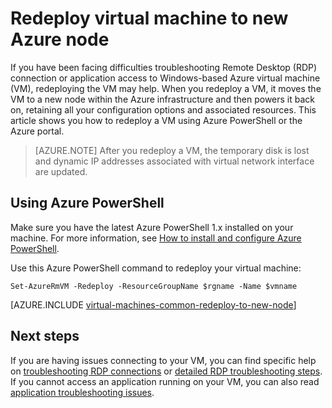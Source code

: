 <properties 
	pageTitle="Redeploy Windows virtual machines | Microsoft Azure" 
	description="Describes how to redeploy Windows virtual machines to mitigate RDP connection issues." 
	services="virtual-machines-windows" 
	documentationCenter="virtual-machines" 
	authors="iainfoulds" 
	manager="timlt"
	tags="azure-resource-manager,top-support-issue" 
/>
	

<tags 
	ms.service="virtual-machines-windows" 
	ms.devlang="na" 
	ms.topic="support-article" 
	ms.tgt_pltfrm="vm-windows"
	ms.workload="infrastructure" 
	ms.date="09/19/2016" 
	ms.author="iainfou" 
/>


# Redeploy virtual machine to new Azure node

If you have been facing difficulties troubleshooting Remote Desktop (RDP) connection or application access to Windows-based Azure virtual machine (VM), redeploying the VM may help. When you redeploy a VM, it moves the VM to a new node within the Azure infrastructure and then powers it back on, retaining all your configuration options and associated resources. This article shows you how to redeploy a VM using Azure PowerShell or the Azure portal.

> [AZURE.NOTE] After you redeploy a VM, the temporary disk is lost and dynamic IP addresses associated with virtual network interface are updated. 

## Using Azure PowerShell

Make sure you have the latest Azure PowerShell 1.x installed on your machine. For more information, see [How to install and configure Azure PowerShell](../powershell-install-configure.md).

Use this Azure PowerShell command to redeploy your virtual machine:

	Set-AzureRmVM -Redeploy -ResourceGroupName $rgname -Name $vmname 


[AZURE.INCLUDE [virtual-machines-common-redeploy-to-new-node](../../includes/virtual-machines-common-redeploy-to-new-node.md)]


## Next steps
If you are having issues connecting to your VM, you can find specific help on [troubleshooting RDP connections](virtual-machines-windows-troubleshoot-rdp-connection.md) or [detailed RDP troubleshooting steps](virtual-machines-windows-detailed-troubleshoot-rdp.md). If you cannot access an application running on your VM, you can also read [application troubleshooting issues](virtual-machines-windows-troubleshoot-app-connection.md).